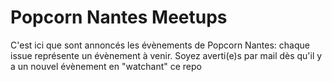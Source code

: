 # Popcorn Nantes Meetups

C'est ici que sont annoncés les évènements de Popcorn Nantes: chaque issue représente un évènement à venir. Soyez averti(e)s par mail dès qu'il y a un nouvel évènement en "watchant" ce repo
